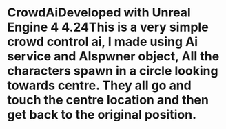 # CrowdAiDeveloped with Unreal Engine 4 4.24This is a very simple crowd control ai, I made using Ai service and AIspwner object, All the characters spawn in a circle looking towards centre. They all go and touch the centre location and then get back to the original position.